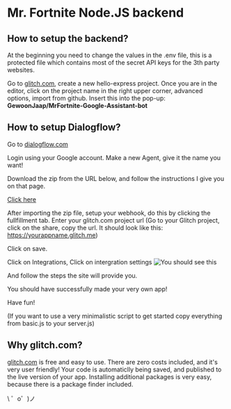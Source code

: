 Mr. Fortnite Node.JS backend
=================

How to setup the backend?
------------


At the beginning you need to change the values in the .env file, this is a protected file which contains most of the secret API keys for the 3th party websites.

Go to [glitch.com](https://glitch.com/), create a new hello-express project.
Once you are in the editor, click on the project name in the right upper corner, advanced options, import from github.
Insert this into the pop-up: **GewoonJaap/MrFortnite-Google-Assistant-bot**


How to setup Dialogflow?
------------

Go to [dialogflow.com](https://console.dialogflow.com/api-client)

Login using your Google account.
Make a new Agent, give it the name you want!

Download the zip from the URL below, and follow the instructions I give you on that page.

[Click here](https://github.com/GewoonJaap/MrFortnite-Google-Assistant-bot/releases/tag/DialogFlow_1.1)

After importing the zip file, setup your webhook, do this by clicking the fullfillment tab.
Enter your glitch.com project url (Go to your Glitch project, click on the share, copy the url. It should look like this: https://yourappname.glitch.me)


Click on save.

Click on Integrations, Click on intergration settings 
![You should see this](https://i.gyazo.com/90836b252caea2ee86c74ed9af7a3bda.png)


And follow the steps the site will provide you.


You should have successfully made your very own app!

Have fun!


(If you want to use a very minimalistic script to get started copy everything from basic.js to your server.js)



Why glitch.com?
------------


[glitch.com](https://glitch.com/) is free and easy to use. There are zero costs included, and it's very user friendly!
Your code is automaticlly being saved, and published to the live version of your app. Installing additional packages is very easy, because there is a package finder included.



\ ゜o゜)ノ
